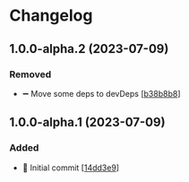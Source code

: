 # Changelog

<a name="1.0.0-alpha.2"></a>
## 1.0.0-alpha.2 (2023-07-09)

### Removed

- ➖ Move some deps to devDeps [[b38b8b8](https://github.com/frusanov/react-glsl-canvas/commit/b38b8b8ebb29a0dc249b8e7c981e94f16273a60c)]


<a name="1.0.0-alpha.1"></a>
## 1.0.0-alpha.1 (2023-07-09)

### Added

- 🎉 Initial commit [[14dd3e9](https://github.com/frusanov/react-glsl-canvas/commit/14dd3e9124a498f7eca708dd808b07e4cedbc9c6)]


